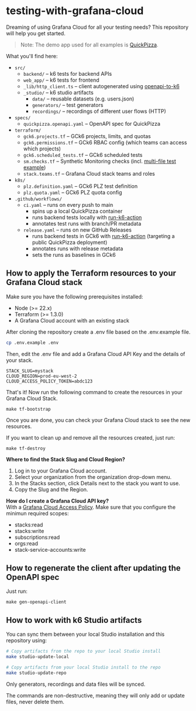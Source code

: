 # testing-with-grafana-cloud

Dreaming of using Grafana Cloud for all your testing needs? This repository will help you get started.

> Note: The demo app used for all examples is [QuickPizza](https://quickpizza.grafana.com/).

What you'll find here:
- `src/`
  - `backend/` – k6 tests for backend APIs
  - `web_app/` – k6 tests for frontend
  - `_lib/http_client.ts` – client autogenerated using [openapi-to-k6](https://github.com/grafana/openapi-to-k6)
  - `_studio/` – k6 studio artifacts
    - `data/` – reusable datasets (e.g. users.json)
    - `generators/` – test generators
    - `recordings/` – recordings of different user flows (HTTP)
- `specs/`
  - `quickpizza.openapi.yaml` – OpenAPI spec for QuickPizza
- `terraform/`
  - `gck6.projects.tf` – GCk6 projects, limits, and quotas
  - `gck6.permissions.tf` – GCk6 RBAC config (which teams can access which projects)
  - `gck6.scheduled_tests.tf` – GCk6 scheduled tests
  - `sm.checks.tf` – Synthetic Monitoring checks (incl. [multi-file test example](https://github.com/dgzlopes/testing-with-grafana-cloud/blob/02926a8f85e6d20d59430e499360279c1f3f4c22/terraform/sm.checks.tf#L23))
  - `stack.teams.tf` – Grafana Cloud stack teams and roles
- `k8s/`
  - `plz.definition.yaml` – GCk6 PLZ test definition
  - `plz.quota.yaml` – GCk6 PLZ quota config
- `.github/workflows/`
  - `ci.yaml` – runs on every push to main
     - spins up a local QuickPizza container
     - runs backend tests locally with [run-k6-action](https://github.com/grafana/run-k6-action)
     - annotates test runs with branch/PR metadata
  - `release.yaml` – runs on new GitHub Releases
     - runs backend tests in GCk6 with [run-k6-action](https://github.com/grafana/run-k6-action) (targeting a public QuickPizza deployment)
     - annotates runs with release metadata
     - sets the runs as baselines in GCk6

## How to apply the Terraform resources to your Grafana Cloud stack

Make sure you have the following prerequisites installed:

- Node (>= 22.x)
- Terraform (>= 1.3.0)
- A Grafana Cloud account with an existing stack

After cloning the repository create a .env file based on the .env.example file.

```bash
cp .env.example .env
```

Then, edit the .env file and add a Grafana Cloud API Key and the details of your stack.
```
STACK_SLUG=mystack
CLOUD_REGION=prod-eu-west-2
CLOUD_ACCESS_POLICY_TOKEN=abdc123
```

That's it! Now run the following command to create the resources in your Grafana Cloud Stack.

```
make tf-bootstrap
```

Once you are done, you can check your Grafana Cloud stack to see the new resources.

If you want to clean up and remove all the resources created, just run:
```
make tf-destroy
```

**Where to find the Stack Slug and Cloud Region?**   
1. Log in to your Grafana Cloud account.
2. Select your organization from the organization drop-down menu.
3. In the Stacks section, click Details next to the stack you want to use.
4. Copy the Slug and the Region.

**How do I create a Grafana Cloud API key?**   
With a [Grafana Cloud Access Policy](https://grafana.com/docs/grafana-cloud/security-and-account-management/authentication-and-permissions/access-policies/). Make sure that you configure the minimun required scopes:  
- stacks:read   
- stacks:write   
- subscriptions:read   
- orgs:read   
- stack-service-accounts:write   	

## How to regenerate the client after updating the OpenAPI spec

Just run:

```
make gen-openapi-client
```

## How to work with k6 Studio artifacts

You can sync them between your local Studio installation and this repository using:
```bash
# Copy artifacts from the repo to your local Studio install
make studio-update-local

# Copy artifacts from your local Studio install to the repo
make studio-update-repo
```

Only generators, recordings and data files will be synced. 

The commands are non-destructive, meaning they will only add or update files, never delete them.
